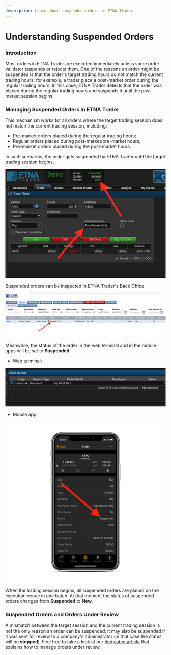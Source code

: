```yaml
---
description: Learn about suspended orders in ETNA Trader
---
```


# Understanding Suspended Orders

### Introduction

Most orders in ETNA Trader are executed immediately unless some order validator suspends or rejects them. One of the reasons an order might be suspended is that the order's target trading hours do not match the current trading hours; for example, a trader place a post-market order during the regular trading hours. In this case, ETNA Trader detects that the order was placed during the regular trading hours and suspends it until the post-market session begins.

### Managing Suspended Orders in ETNA Trader

This mechanism works for all orders where the target trading session does not match the current trading session, including:

* Pre-market orders placed during the regular trading hours;
* Regular orders placed during post-market/pre-market hours;
* Pre-market orders placed during the post-market hours.

In such scenarios, the order gets suspended by ETNA Trader until the target trading session begins.

![](../../../.gitbook/assets/screenshot-2019-04-12-at-21.23.39.png)

Suspended orders can be inspected in ETNA Trader's Back Office.

![](../../../.gitbook/assets/screenshot-2019-04-12-at-21.21.52.png)

Meanwhile, the status of the order in the web terminal and in the mobile apps will be set to **Suspended**:

* Web terminal:

![](../../../.gitbook/assets/screenshot-2019-04-15-at-14.42.46.png)

* Mobile app:

![ETNA Trader for iOS](../../../.gitbook/assets/img_8f1f25d51a2d-1_iphonexspacegrey_portrait.png)

When the trading session begins, all suspended orders are placed on the execution venue in one batch. At that moment the status of suspended orders changes from **Suspended** to **New**.

### Suspended Orders and Orders Under Review

A mismatch between the target session and the current trading session is not the only reason an order can be suspended; it may also be suspended if it was sent for review to a company's administrator \(in that case the status will be **stopped**\). Feel free to take a look at our [dedicated article](../../../administrator-guide/administrators-widgets/bo-order-review/) that explains how to manage orders under review.





